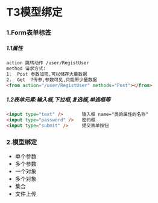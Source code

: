 #      T3模型绑定

###		1.Form表单标签

#####	1.1属性

```html
action 跳转动作 /user/RegistUser
method 请求方式:
1.	Post 参数加密,可以储存大量数据
2.	Get  ?传参,参数可见,只能带少量数据
<from action="/user/RegistUser" methods="Post"></from>
```

#####	1.2表单元素:输入框,下拉框,复选框,单选框等

```html
<input type="text" />		输入框 name="类的属性的名称"
<input type="password" />	密码框
<input type="submit" />		提交表单按钮
```

###	2.模型绑定

+ 单个参数
+ 多个参数
+ 一个对象
+ 多个对象
+ 集合
+ 文件上传







